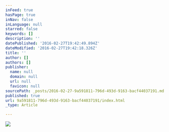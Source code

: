 ```yaml
---
inFeed: true
hasPage: true
inNav: false
inLanguage: null
starred: false
keywords: []
description: ''
datePublished: '2016-02-27T19:42:49.894Z'
dateModified: '2016-02-27T19:42:18.326Z'
title: ''
author: []
authors: []
publisher:
  name: null
  domain: null
  url: null
  favicon: null
sourcePath: _posts/2016-02-27-9a591811-796d-493d-9163-bacf44037191.md
published: true
url: 9a591811-796d-493d-9163-bacf44037191/index.html
_type: Article

---
```

![](https://the-grid-user-content.s3-us-west-2.amazonaws.com/4562c28e-74c2-4ee6-805d-8fbf259835cf.jpg)